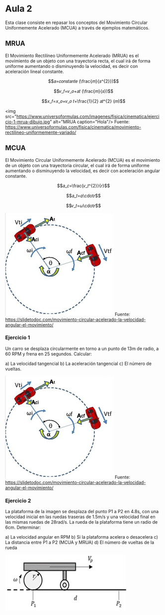 <h1>Aula 2</h1>

Esta clase consiste en repasar los conceptos del Movimiento Circular Uniformemente Acelerado (MCUA) a través de ejemplos matemáticos.

<h2>MRUA</h2>

El Movimiento Rectilíneo Uniformemente Acelerado (MRUA) es el movimiento de un objeto con una trayectoria recta, el cual irá de forma uniforme aumentando o disminuyendo la velocidad, es decir con aceleración lineal constante.

$$𝑎=𝑐𝑜𝑛𝑠𝑡𝑎𝑛𝑡𝑒 (\frac{𝑚}{𝑠^{2}})$$

$$𝑣_𝑓=𝑣_𝑜+𝑎𝑡 (\frac{𝑚}{𝑠})$$

$$𝑥_𝑓=𝑥_𝑜+𝑣_𝑜 𝑡+\frac{1}{2} 𝑎𝑡^{2} (𝑚)$$

<img src="https://www.universoformulas.com/imagenes/fisica/cinematica/ejercicio-1-mrua-dibujo.jpg" alt="MRUA caption="Hola"/>
Fuente: https://www.universoformulas.com/fisica/cinematica/movimiento-rectilineo-uniformemente-variado/

<h2>MCUA</h2>

El Movimiento Circular Uniformemente Acelerado (MCUA) es el movimiento de un objeto con una trayectoria circular, el cual irá de forma uniforme aumentando o disminuyendo la velocidad, es decir con aceleración angular constante.

$$𝑎_𝑐=\frac{𝑣_𝑡^{2}}{𝑟}$$

$$𝑎_𝑡=𝛼\cdot𝑟$$

$$𝑣_𝑡=𝜔\cdot𝑟$$

$$$$

![MCUA](image.png)
Fuente: https://slidetodoc.com/movimiento-circular-acelerado-la-velocidad-angular-el-movimiento/

<h3>Ejercicio 1</h3>

Un carro se desplaza circularmente en torno a un punto de 13m de radio, a 60 RPM y frena en 25 segundos. Calcular:

a) La velocidad tangencial
b) La aceleración tangencial 
c) El número de vueltas.

![MCUA](image.png)
Fuente: https://slidetodoc.com/movimiento-circular-acelerado-la-velocidad-angular-el-movimiento/

<h3>Ejercicio 2</h3>

La plataforma de la imagen se desplaza del punto P1 a P2 en 4.8s, con una velocidad inicial en las ruedas traseras de 1.5m/s y una velocidad final en las mismas ruedas de 28rad/s. La rueda de la plataforma tiene un radio de 6cm. Determinar:

a) La velocidad angular en RPM
b) Si la plataforma acelera o desacelera
c) La distancia entre P1 a P2 (MCUA y MRUA)
d) El número de vueltas de la rueda

![P1_P2](image-1.png)